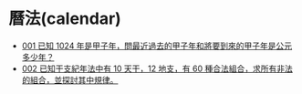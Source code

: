 # 曆法(calendar)

- [001 已知 1024 年是甲子年，問最近過去的甲子年和將要到來的甲子年是公元多少年？](calendar_001_jiazi_year)
- [002 已知干支紀年法中有 10 天干，12 地支，有 60 種合法組合，求所有非法的組合，並探討其中規律。](calendar_002_ganzhi_year)